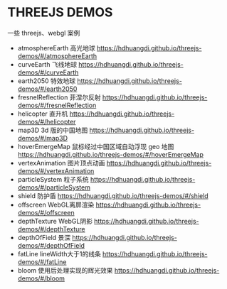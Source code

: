 # THREEJS DEMOS

一些 threejs、webgl 案例

- atmosphereEarth 高光地球 https://hdhuangdi.github.io/threejs-demos/#/atmosphereEarth
-  curveEarth 飞线地球 https://hdhuangdi.github.io/threejs-demos/#/curveEarth
- earth2050 特效地球 https://hdhuangdi.github.io/threejs-demos/#/earth2050
- fresnelReflection 菲涅尔反射 https://hdhuangdi.github.io/threejs-demos/#/fresnelReflection
- helicopter 直升机 https://hdhuangdi.github.io/threejs-demos/#/helicopter
- map3D 3d 版的中国地图 https://hdhuangdi.github.io/threejs-demos/#/map3D
- hoverEmergeMap 鼠标经过中国区域自动浮现 geo 地图 https://hdhuangdi.github.io/threejs-demos/#/hoverEmergeMap
- vertexAnimation 图片顶点动画 https://hdhuangdi.github.io/threejs-demos/#/vertexAnimation
- particleSystem 粒子系统 https://hdhuangdi.github.io/threejs-demos/#/particleSystem
- shield 防护盾 https://hdhuangdi.github.io/threejs-demos/#/shield
- offscreen WebGL离屏渲染 https://hdhuangdi.github.io/threejs-demos/#/offscreen
- depthTexture WebGL阴影 https://hdhuangdi.github.io/threejs-demos/#/depthTexture
- depthOfField 景深 https://hdhuangdi.github.io/threejs-demos/#/depthOfField
- fatLine lineWidth大于1的线条 https://hdhuangdi.github.io/threejs-demos/#/fatLine
- bloom 使用后处理实现的辉光效果 https://hdhuangdi.github.io/threejs-demos/#/bloom
